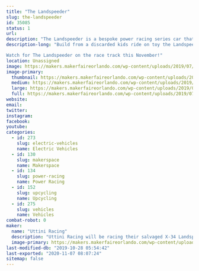 ```yaml
---
title: "The Landspeeder"
slug: the-landspeeder
id: 35085
status: 1
url: 
description: "The Landspeeder is a bespoke power racing series car that will compete in the Orlando Power Racing Series event"
description-long: "Build from a discarded kids ride on toy the Landspeeder is a 48 volt power house of speed and fortified KPI and ackerman.  No expense was spared in this budget build. Only the best was used when it could be bartered from the jawas on Tatooine, we still think we got the short end of the stick on the tires. 

Watch for The Landspeeder on the race track this November!"
location: Unassigned
image: https://makers.makerfaireorlando.com/wp-content/uploads/2019/07/IMG_5773-1-1024x768.jpg
image-primary:
  thumbnail: https://makers.makerfaireorlando.com/wp-content/uploads/2019/07/IMG_5773-1-150x150.jpg
  medium: https://makers.makerfaireorlando.com/wp-content/uploads/2019/07/IMG_5773-1-300x225.jpg
  large: https://makers.makerfaireorlando.com/wp-content/uploads/2019/07/IMG_5773-1-1024x768.jpg
  full: https://makers.makerfaireorlando.com/wp-content/uploads/2019/07/IMG_5773-1.jpg
website: 
email: 
twitter: 
instagram: 
facebook: 
youtube: 
categories:
  - id: 273
    slug: electric-vehicles
    name: Electric Vehicles
  - id: 130
    slug: makerspace
    name: Makerspace
  - id: 134
    slug: power-racing
    name: Power Racing
  - id: 152
    slug: upcycling
    name: Upcycling
  - id: 275
    slug: vehicles
    name: Vehicles
combat-robot: 0
maker:
  name: "Uttini Racing"
  description: "Uttini Racing will be racing their salvaged X-34 Landspeeder in the Power Racing Series event at MFO 2019"
  image-primary: https://makers.makerfaireorlando.com/wp-content/uploads/2019/07/joe-in-landspeeder-1024x768.jpg
last-modified-db: "2019-10-28 05:54:42"
last-exported: "2020-11-07 08:07:24"
sitemap: false
---
```

